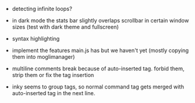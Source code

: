 





- detecting infinite loops?

- in dark mode the stats bar slightly overlaps scrollbar in certain window sizes
    (test with dark theme and fullscreen)

- syntax highlighting

- implement the features main.js has but we haven't yet (mostly copying
them into moglimanager)

- multiline comments break because of auto-inserted tag. forbid them, strip them
    or fix the tag insertion

- inky seems to group tags, so normal command tag gets merged with
auto-inserted tag in the next line.



